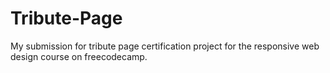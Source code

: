 # Tribute-Page
My submission for tribute page certification project for the responsive web design course on freecodecamp.
